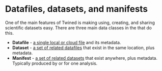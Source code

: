 # Datafiles, datasets, and manifests

One of the main features of Twined is making using, creating, and
sharing scientific datasets easy. There are three main data classes in
the that do this.

- **Datafile** - [a single local or cloud file](/datafile) and its metadata.
- **Dataset** - [a set of related datafiles](/dataset) that exist in the same location, plus metadata.
- **Manifest** - [a set of related datasets](/manifest) that exist anywhere, plus metadata. Typically produced by or for
  one analysis.
